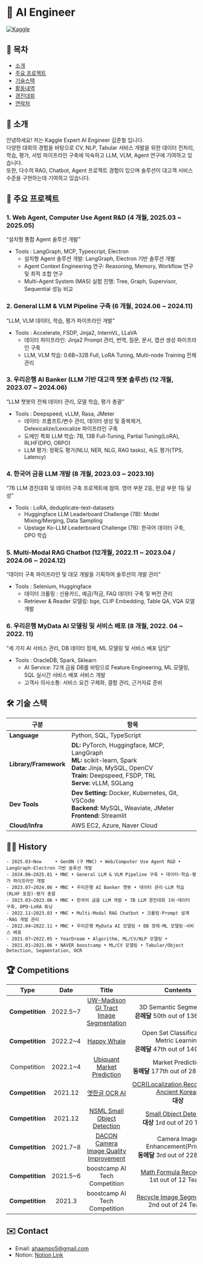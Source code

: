 # 🌿 AI Engineer

[![Kaggle](https://img.shields.io/badge/Kaggle-Expert-8148fd)](https://www.kaggle.com/jcdataset)

## 🔖 목차
- [소개](#introduction)
- [주요 프로젝트](#projects)
- [기술스택](#skills)
- [활동내역](#history)
- [경진대회](#competitions)
- [연락처](#contact)

<h2 id="introduction"> 👤 소개 </h2>

안녕하세요! 저는 Kaggle Expert AI Engineer 김준철 입니다.   
다양한 대회의 경험을 바탕으로 CV, NLP, Tabular 서비스 개발을 위한 데이터 전처리, 학습, 평가, 서빙 파이프라인 구축에 익숙하고 LLM, VLM, Agent 연구에 기여하고 있습니다.  
또한, 다수의 RAG, Chatbot, Agent 프로젝트 경험이 있으며 솔루션이 대고객 서비스 수준을 구현하는데 기여하고 있습니다.

<h2 id="projects"> 📂 주요 프로젝트 </h2>

### 1. Web Agent, Computer Use Agent R&D (4 개월, 2025.03 ~ 2025.05)  
“설치형 통합 Agent 솔루션 개발”
- Tools : LangGraph, MCP, Typescript, Electron
  * 설치형 Agent 솔루션 개발: LangGraph, Electron 기반 솔루션 개발
  * Agent Context Engineering 연구: Reasoning, Memory, Workflow 연구 및 최적 조합 연구
  * Multi-Agent System (MAS) 실험 진행: Tree, Graph, Supervisor, Sequential 성능 비교

### 2. General LLM & VLM Pipeline 구축 (6 개월, 2024.06 ~ 2024.11)  
“LLM, VLM 데이터, 학습, 평가 파이프라인 개발”
- Tools : Accelerate, FSDP, Jinja2, InternVL, LLaVA
  *	데이터 파이프라인: Jinja2 Prompt 관리, 번역, 질문, 문서, 캡션 생성 파이프라인 구축
  *	LLM, VLM 학습: 0.6B~32B Full, LoRA Tuning, Multi-node Training 전체 관리

### 3. 우리은행 AI Banker (LLM 기반 대고객 챗봇 솔루션) (12 개월, 2023.07 ~ 2024.06)  
“LLM 챗봇의 전체 데이터 관리, 모델 학습, 평가 총괄”
- Tools : Deepspeed, vLLM, Rasa, JMeter
  *	데이터: 프롬프트/변수 관리, 데이터 생성 및 중복제거, Delexicalize/Lexicalize 파이프라인 구축
  *	도메인 특화 LLM 학습: 7B, 13B Full-Tuning, Partial Tuning(LoRA), RLHF(DPO, ORPO)
  *	LLM 평가: 정확도 평가(NLU, NER, NLG, RAG tasks), 속도 평가(TPS, Latency)

### 4. 한국어 금융 LLM 개발	(8 개월, 2023.03 ~ 2023.10)  
“7B LLM 경진대회 및 데이터 구축 프로젝트에 참여. 영어 부문 2등, 한글 부문 1등 달성”
- Tools : LoRA, deduplicate-text-datasets
  *	Huggingface LLM Leaderboard Challenge (7B): Model Mixing/Merging, Data Sampling
  *	Upstage Ko-LLM Leaderboard Challenge (7B): 한국어 데이터 구축, DPO 학습

### 5. Multi-Modal RAG Chatbot	(12개월, 2022.11 ~ 2023.04 / 2024.06 ~ 2024.12)  
“데이터 구축 파이프라인 및 데모 개발을 기획하여 솔루션의 개발 관리”
- Tools : Selenium, Huggingface
  *	데이터 크롤링 : 신용카드, 예금/적금, FAQ 데이터 구축 및 버전 관리
  *	Retriever & Reader 모델링: bge, CLIP Embedding, Table QA, VQA 모델 개발

### 6. 우리은행 MyData AI 모델링 및 서비스 배포	(8 개월, 2022. 04 ~ 2022. 11)
“세 가지 AI 서비스 관리, DB 데이터 정제, ML 모델링 및 서비스 배포 담당”
- Tools : OracleDB, Spark, Sklearn
  *	AI Service: 72개 금융 DB를 바탕으로 Feature Engineering, ML 모델링, SQL 실시간 서비스 배포 서비스 개발
  *	고객사 의사소통: 서비스 요건 구체화, 결함 관리, 근거자료 준비

<h2 id="skills"> 🛠️ 기술 스택 </h2>

| 구분                | 항목                 |
| --------------------- | ----------------------- |
| **Language**          | Python, SQL, TypeScript  |
| **Library/Framework** | **DL:** PyTorch, Huggingface, MCP, LangGraph<br>**ML:** scikit-learn, Spark<br>**Data:** Jinja, MySQL, OpenCV<br>**Train:** Deepspeed, FSDP, TRL<br>**Serve:** vLLM, SGLang |
| **Dev Tools**         | **Dev Setting:** Docker, Kubernetes, Git, VSCode<br>**Backend:** MySQL, Weaviate, JMeter<br>**Frontend:** Streamlit |
| **Cloud/Infra**       | AWS EC2, Azure, Naver Cloud |

<h2 id="history">🏃‍♀️ History</h2>

```
- 2025.03~Now     • GenON (구 MNC) • Web/Computer Use Agent R&D • LangGraph·Electron 기반 솔루션 개발
- 2024.06~2025.01 • MNC • General LLM & VLM Pipeline 구축 • 데이터·학습·평가 파이프라인 개발
- 2023.07~2024.06 • MNC • 우리은행 AI Banker 챗봇 • 데이터 관리·LLM 학습(RLHF 포함)·평가 총괄
- 2023.03~2023.06 • MNC • 한국어 금융 LLM 개발 • 7B LLM 경진대회 1위·데이터 구축, DPO·LoRA 튜닝
- 2022.11~2023.03 • MNC • Multi-Modal RAG Chatbot • 크롤링·Prompt 설계·RAG 개발 관리
- 2022.04~2022.11 • MNC • 우리은행 MyData AI 모델링 • DB 정제·ML 모델링·서비스 배포
- 2021.07~2022.05 • YearDream • Algorithm, ML/CV/NLP 모델링 • 
- 2021.01~2021.06 • NAVER boostcamp • ML/CV 모델링 • Tabular/Object Detection, Segmentation, OCR
```

<h2 id="competitions"> 🏆 Competitions </h2>

| **Type** | **Date** | **Title** |**Contents** | **Host** |
|:--------:|:--------:|:--------:|:--------:|:--------:|
| **Competition** | 2022.5~7 | [UW-Madison GI Tract Image Segmentation](https://www.kaggle.com/competitions/uw-madison-gi-tract-image-segmentation) | 3D Semantic Segmentation<br>**은메달** 50th out of 1367 teams | **Kaggle** |
| **Competition** | 2022.2~4 | [Happy Whale](https://www.kaggle.com/competitions/happy-whale-and-dolphin/overview) | Open Set Classification - Metric Learning <br> **은메달** 47th out of 1499 teams | **Kaggle** |
| Competition | 2022.1~4 | [Ubiquant Market Prediction](https://www.kaggle.com/competitions/ubiquant-market-prediction) | Market Prediction <br> **동메달** 177th out of 2893 teams | **Kaggle** |
| **Competition** | 2021.12 | [옛한글 OCR AI](http://hackathon-oldkorean.com/) | [OCR(Localization,Recognition)-Ancient Korean](https://github.com/ahaampo5/OCR_ancient_korean) <br> **대상** | **과학기술정보통신부** |
| **Competition** | 2021.12 | [NSML Small Object Detection](https://github.com/DatathonInfo/SOChallenge) | [Small Object Detection](https://github.com/DatathonInfo/SOChallenge) <br> **대상** 1rd out of 20 Teams | **과학기술정보통신부** |
| **Competition** | 2021.7~8 | [DACON Camera Image Quality Improvement](https://dacon.io/competitions/official/235746/overview/description) | Camera Image Enhancement(Private) <br> **동메달** 3rd out of 228 Teams | **LG AI Research** |
| **Competition** | 2021.5~6 | boostcamp AI Tech Competition | [Math Formula Recognition](https://github.com/bcaitech1/p4-fr-sorry-math-but-love-you) <br> 1st out of 12 Teams | **NAVER CONNECT** |
| **Competition** | 2021.3 | boostcamp AI Tech Competition | [Recycle Image Segmentation](https://github.com/iloveslowfood/p1-img-iloveslowfood) <br> 2nd out of 24 Teams | **NAVER CONNECT** |

<h2 id="contact"> ✉️ Contact </h2>

- Email: ahaampo5@gmail.com
- Notion: [Notion Link](https://hungry-eclipse-86f.notion.site/Jerry-Kim-4732d44c49964700aa90d699c6897cda)

